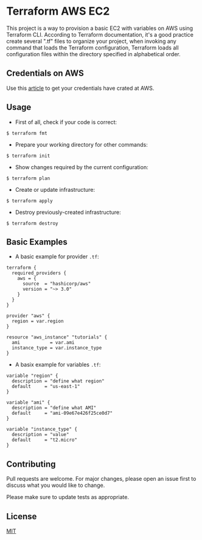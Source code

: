# Terraform AWS EC2

This project is a way to provision a basic EC2 with variables on AWS using Terraform CLI. According to Terraform documentation, it's a good practice create several ".tf" files to organize your project, when invoking any command that loads the Terraform configuration, Terraform loads all configuration files within the directory specified in alphabetical order.

## Credentials on AWS

Use this [article](https://amaurybsouza.medium.com/terraform-e364f5d31570) to get your credentials have crated at AWS.

## Usage

- First of all, check if your code is correct:

```hcl
$ terraform fmt
```

- Prepare your working directory for other commands:

```hcl
$ terraform init
```
- Show changes required by the current configuration:

```hcl
$ terraform plan
```

- Create or update infrastructure:

```hcl
$ terraform apply
```

- Destroy previously-created infrastructure:

```hcl
$ terraform destroy
```

## Basic Examples

- A basic example for provider ```.tf```:

```hcl
terraform {
  required_providers {
    aws = {
      source  = "hashicorp/aws"
      version = "~> 3.0"
    }
  }
}

provider "aws" {
  region = var.region
}

resource "aws_instance" "tutorials" {
  ami           = var.ami
  instance_type = var.instance_type
}
```

- A basix example for variables ```.tf```:

```hcl
variable "region" {
  description = "define what region"
  default     = "us-east-1"
}

variable "ami" {
  description = "define what AMI"
  default     = "ami-09e67e426f25ce0d7"
}

variable "instance_type" {
  description = "value"
  default     = "t2.micro"
}    
```

## Contributing
Pull requests are welcome. For major changes, please open an issue first to discuss what you would like to change.

Please make sure to update tests as appropriate.

## License
[MIT](https://choosealicense.com/licenses/mit/)
